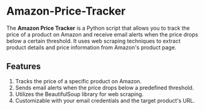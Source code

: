 # Amazon-Price-Tracker

The **Amazon Price Tracker** is a Python script that allows you to track the price of a product on Amazon and receive email alerts when the price drops below a certain threshold. It uses web scraping techniques to extract product details and price information from Amazon's product page.

## Features

1. Tracks the price of a specific product on Amazon.
2. Sends email alerts when the price drops below a predefined threshold.
3. Utilizes the BeautifulSoup library for web scraping.
4. Customizable with your email credentials and the target product's URL.
